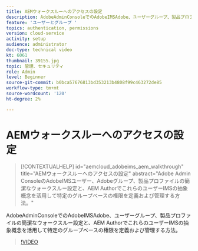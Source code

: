 ```yaml
---
title: AEMウォークスルーへのアクセスの設定
description: AdobeAdminConsoleでのAdobeIMSAdobe、ユーザーグループ、製品プロファイルの簡潔なウォークスルー設定と、AEM AuthorでこれらのユーザーIMSの抽象概念を活用して特定のグループベースの権限を定義および管理する方法。
feature: 'ユーザーとグループ '
topics: authentication, permissions
version: cloud-service
activity: setup
audience: administrator
doc-type: technical video
kt: 6061
thumbnail: 39155.jpg
topic: 管理、セキュリティ
role: Admin
level: Beginner
source-git-commit: b0bca57676813bd353213b4808f99c463272de85
workflow-type: tm+mt
source-wordcount: '120'
ht-degree: 2%

---
```



# AEMウォークスルーへのアクセスの設定

>[!CONTEXTUALHELP]
>id="aemcloud_adobeims_aem_walkthrough"
>title="AEMウォークスルーへのアクセスの設定"
>abstract="Adobe Admin ConsoleのAdobeIMSユーザー、Adobeグループ、製品プロファイルの簡潔なウォークスルー設定と、AEM AuthorでこれらのユーザーIMSの抽象概念を活用して特定のグループベースの権限を定義および管理する方法。"

AdobeAdminConsoleでのAdobeIMSAdobe、ユーザーグループ、製品プロファイルの簡潔なウォークスルー設定と、AEM AuthorでこれらのユーザーIMSの抽象概念を活用して特定のグループベースの権限を定義および管理する方法。

>[!VIDEO](https://video.tv.adobe.com/v/39155/?quality=12&learn=on)
